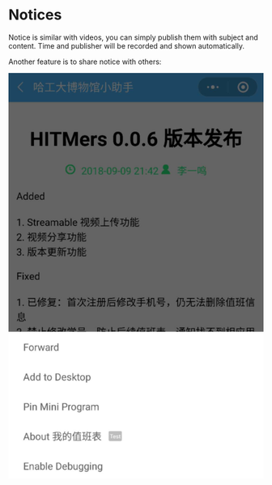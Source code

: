# Notices

Notice is similar with videos, you can simply publish them with subject and content. Time and publisher will be recorded and shown automatically.

Another feature is to share notice with others:

![Share a notice](./_media/share-notice.jpg ':size=300')
